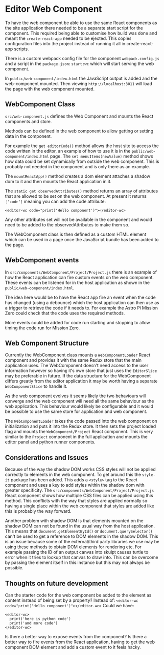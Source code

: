 # Editor Web Component

To have the web component be able to use the same React components as the site application there needed to be a separate start script for the component. This required being able to customise how build was done and meant the `create-react-app` needed to be ejected. This copies configuration files into the project instead of running it all in create-react-app scripts.

There is a custom webpack config file for the component `webpack.config.js` and a script in the `package.json`: `start:wc` which will start serving the web component.

In `public/web-component/index.html` the JavaScript output is added and the web-component mounted. Then viewing `http://localhost:3011` will load the page with the web component mounted.

## WebComponent Class

`src/web-component.js` defines the Web Component and mounts the React components and store.

Methods can be defined in the web component to allow getting or setting data in the component.

For example the `get editorCode()` method allows the host site to access the code written in the editor, an example of how to use it is in the `public/web-component/index.html` page.
The `set menuItems(newValue)` method shows how data could be set dynamically from outside the web component. This is probably not needed in the component and is only there as an example.

The `mountReactApp()` method creates a dom element attaches a shadow dom to it and then mounts the React application in it.

The `static get observedAttributes()` method returns an array of attributes that are allowed to be set on the web component. At present it returns `['code']` meaning you can add the code attribute:

`<editor-wc code="print('Hello component')"></editor-wc>`

Any other attributes set will not be available in the component and would need to be added to the observedAttributes to make them so.

The WebComponent class is then defined as a custom HTML element which can be used in a page once the JavaScript bundle has been added to the page.

## WebComponent events

In `src/components/WebComponent/Project/Project.js` there is an example of how the React application can fire custom events on the web component.
These events can be listened for in the host application as shown in the `public/web-component/index.html`.

The idea here would be to have the React app fire an event when the code has changed (using a debounce) which the host application can then use as a trigger to retrieve the code if it needs to.
For example the Astro Pi Mission Zero could check that the code uses the required methods.

More events could be added for code run starting and stopping to allow timing the code run for Mission Zero.

## Web Component Structure

Currently the WebComponent class mounts a `WebComponentLoader` React component and provides it with the same Redux store that the main application uses.
The WebComponent doesn't need access to the user information however so having it's own store that just uses the `EditorSlice` may be preferable in future.
If the data structure for the WebComponent differs greatly from the editor application it may be worth having a separate `WebComponentSlice` to handle it.

As the web component evolves it seems likely the two behaviours will converge and the web component will need all the same behaviour as the web application.
This behaviour would likely be configurable and it would be possible to use the same store for application and web component.

The `WebComponentLoader` takes the code passed into the web component on initialization and puts it into the Redux store. It then sets the project loaded flag and mounts the `WebComponent/Project` React component. This is very similar to the `Project` component in the full application and mounts the editor panel and python runner components.

## Considerations and Issues

Because of the way the shadow DOM works CSS styles will not be applied correctly to elements in the web component.
To get around this the `style-it` package has been added. This adds a `<style>` tag to the React component and uses a key to add styles within the shadow dom with greater specificity.
The `src/components/WebComponent/Project/Project.js` React component shows how multiple CSS files can be applied using this method.
This conflicts with the way that styles are applied normally so having a single place within the web component that styles are added like this is probably the way forward.

Another problem with shadow DOM is that elements mounted on the shadow DOM can not be found in the usual way from the host application.
This means that `document.getElementById()` or `document.querySelector()` can't be used to get a reference to DOM elements in the shadow DOM.
This is an issue because some of the external/third party libraries we use may be using these methods to obtain DOM elements for rendering etc.
For example passing the ID of an output canvas into skulpt causes turtle to error when it tries to lookup that canvas to draw into.
This can be overcome by passing the element itself in this instance but this may not always be possible.

## Thoughts on future development

Can the starter code for the web component be added to the element as content instead of being set by a property?
Instead of: `<editor-wc code="print('Hello component')"></editor-wc>`
Could we have:

```
<editor-wc>
  print('here is python code')
  print('and more code')
</editor-wc>
```

Is there a better way to expose events from the component?
Is there a better way to fire events from the React application, having to get the web component DOM element and add a custom event to it feels hacky.
